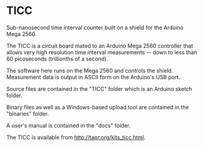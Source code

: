 # TICC
Sub-nanosecond time interval counter built on a shield for the
Arduino Mega 2560.

The TICC is a circuit board mated to an Arduino Mega 2560 controller that 
allows very high resolution time interval measurements -- down to less than 
60 picoseconds (trillionths of a second).  

The software here runs on the Mega 2560 and controls the shield.  Measurement 
data is output in ASCII form on the Arduino's USB port.

Source files are contained in the "TICC" folder which is an Arduino
sketch folder.

Binary files as well as a Windows-based upload tool are contained in
the "binaries" folder.

A user's manual is contained in the "docs" folder.

The TICC is available from http://tapr.org/kits_ticc.html.
